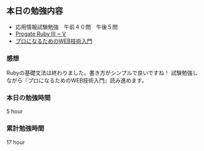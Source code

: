 ## 本日の勉強内容

- 応用情報試験勉強　午前４０問　午後５問
- [Progate Ruby III ~ V](https://prog-8.com/courses/ruby)
- [プロになるためのWEB技術入門](https://www.amazon.co.jp/gp/product/B09MVGM99L/ref=ppx_yo_dt_b_d_asin_title_o00?ie=UTF8&psc=1)

### 感想

Rubyの基礎文法は終わりました。書き方がシンプルで良いですね！
試験勉強しながら『プロになるためのWEB技術入門』読み進めます。

### 本日の勉強時間

5 hour

### 累計勉強時間

17 hour